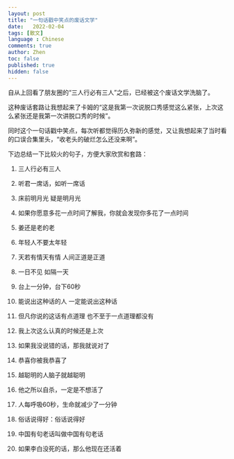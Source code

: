 ```yaml
---
layout: post
title: "一句话戳中笑点的废话文学"
date:   2022-02-04
tags: [散文]
language : Chinese
comments: true
author: Zhen
toc: false
published: true
hidden: false
---
```

自从上回看了朋友圈的“三人行必有三人”之后，已经被这个废话文学洗脑了。

这种废话套路让我想起来了卡姆的“这是我第一次说脱口秀感觉这么紧张，上次这么紧张还是我第一次讲脱口秀的时候”。

同时这个一句话戳中笑点，每次听都觉得历久弥新的感觉，又让我想起来了当时看的口误合集里头，“收老头的破烂怎么还没来啊”。

下边总结一下比较火的句子，方便大家欣赏和套路：

 1. 三人行必有三人
 2. 听君一席话，如听一席话
 3. 床前明月光 疑是明月光
 4. 如果你愿意多花一点时间了解我，你就会发现你多花了一点时间
 5. 姜还是老的老
 6. 年轻人不要太年轻
 7. 天若有情天有情 人间正道是正道
 8. 一日不见 如隔一天
 9. 台上一分钟，台下60秒
 10. 能说出这种话的人 一定能说出这种话
 11. 但凡你说的这话有点道理 也不至于一点道理都没有 
 12. 我上次这么认真的时候还是上次

 13. 如果我没说错的话，那我就说对了
 14. 恭喜你被我恭喜了
 15. 越聪明的人脑子就越聪明
 16. 他之所以自杀，一定是不想活了
 17. 人每呼吸60秒，生命就减少了一分钟
 18. 俗话说得好：俗话说得好
 19. 中国有句老话叫做中国有句老话
 20. 如果李白没死的话，那么他现在还活着


<!--stackedit_data:
eyJoaXN0b3J5IjpbMTY3NzM2Njg1NCwxNTUwODEzMjEyLC01Nj
AzNTAxMiw5MDA2MTc4NzBdfQ==
-->